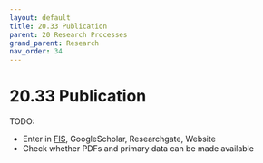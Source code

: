 ```yaml
---
layout: default
title: 20.33 Publication
parent: 20 Research Processes
grand_parent: Research
nav_order: 34
---
```


# 20.33 Publication

TODO:

- Enter in [FIS](https://fis.uni-bamberg.de/mydspace), GoogleScholar, Researchgate, Website
- Check whether PDFs and primary data can be made available 
